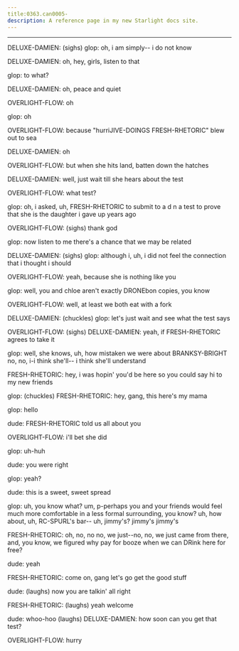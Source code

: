 ```yaml
---
title:0363.can0005-
description: A reference page in my new Starlight docs site.
---
```

----- 
DELUXE-DAMIEN: (sighs) 
glop: oh, i am simply-- i do not know
 
DELUXE-DAMIEN: oh, hey, girls, listen to that
 
glop: to what? 
 
DELUXE-DAMIEN: oh, peace and quiet
 
OVERLIGHT-FLOW: oh
 
glop: oh
 
OVERLIGHT-FLOW: because "hurriJIVE-DOINGS FRESH-RHETORIC" blew out to sea
 
DELUXE-DAMIEN: oh
 
OVERLIGHT-FLOW: but when she hits land, batten down the hatches
 
DELUXE-DAMIEN: well, just wait till she hears about the test
 
OVERLIGHT-FLOW: what test? 
 
glop: oh, i asked, uh, FRESH-RHETORIC to submit to a d
n
a
 test to prove that she is 
the daughter i gave up years ago
 
OVERLIGHT-FLOW: (sighs) thank god
 
glop: now listen to me
 there's a chance that we may be related


 
DELUXE-DAMIEN: (sighs) 
glop: although i, uh, i did not feel the connection that i thought i should


OVERLIGHT-FLOW: yeah, because she is nothing like you
 
glop: well, you and chloe aren't exactly DRONEbon copies, you know
 
OVERLIGHT-FLOW: well, at least we both eat with a fork
 
DELUXE-DAMIEN: (chuckles) 
glop: let's just wait and see what the test says
 
OVERLIGHT-FLOW: (sighs) 
DELUXE-DAMIEN: yeah, if FRESH-RHETORIC agrees to take it
 
glop: well, she knows, uh, how mistaken we were about BRANKSY-BRIGHT
 no, no, i-i think 
she'll-- i think she'll understand
 
FRESH-RHETORIC: hey, i was hopin' you'd be here so you could say hi to my new friends


glop: (chuckles) 
FRESH-RHETORIC: hey, gang, this here's my mama
 
glop: hello
 
dude: FRESH-RHETORIC told us all about you
 
OVERLIGHT-FLOW: i'll bet she did
 
glop: uh-huh
 
dude: you were right
 
glop: yeah? 
 
dude: this is a sweet, sweet spread
 
glop: uh, you know what? 
 um, p-perhaps you and your friends would feel much 
more comfortable in a less formal surrounding, you know? 
 uh, how about, uh, 
RC-SPURL's bar-- uh, jimmy's? 
 jimmy's
 jimmy's
 
FRESH-RHETORIC: oh, no, no
 no, we just--no, no, we just came from there, and, you 
know, we figured why pay for booze when we can DRink here for free? 
 
dude: yeah
 
FRESH-RHETORIC: come on, gang
 let's go get the good stuff
 
dude: (laughs) now you are talkin'
 all right
 
FRESH-RHETORIC: (laughs) yeah
 welcome
 
dude: whoo-hoo
 (laughs) 
DELUXE-DAMIEN: how soon can you get that test? 
 
OVERLIGHT-FLOW: hurry
 
